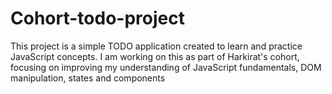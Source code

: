 # Cohort-todo-project
This project is a simple TODO application created to learn and practice JavaScript concepts.   I am working on this as part of Harkirat's cohort, focusing on improving my understanding of JavaScript fundamentals, DOM manipulation, states and components
